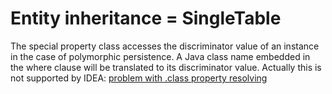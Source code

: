 # Entity inheritance = SingleTable 
The special property class accesses the discriminator value of an instance in the case of polymorphic persistence. A Java class name embedded in the where clause will be translated to its discriminator value.
Actually this is not supported by IDEA:
[problem with .class property resolving](https://youtrack.jetbrains.com/issue/IDEA-296168)